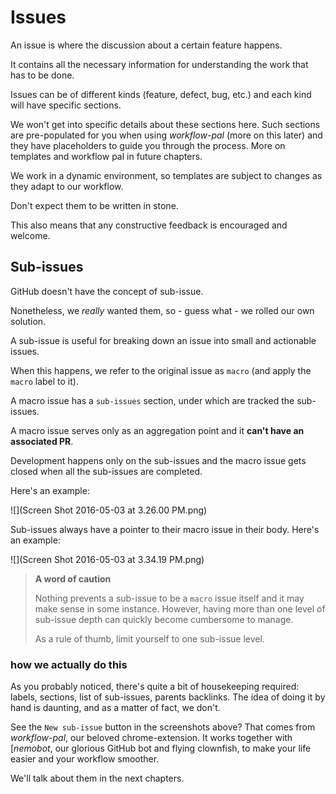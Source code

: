 # Issues
An issue is where the discussion about a certain feature happens.

It contains all the necessary information for understanding the work that has to be done.

Issues can be of different kinds (feature, defect, bug, etc.) and each kind will have specific sections.

We won't get into specific details about these sections here. Such sections are pre-populated for you when using *workflow-pal* (more on this later) and they have placeholders to guide you through the process. More on templates and workflow pal in future chapters.

We work in a dynamic environment, so templates are subject to changes as they adapt to our workflow.

Don't expect them to be written in stone.

This also means that any constructive feedback is encouraged and welcome.

## Sub-issues
GitHub doesn't have the concept of sub-issue.

Nonetheless, we *really* wanted them, so - guess what - we rolled our own solution.

A sub-issue is useful for breaking down an issue into small and actionable issues.

When this happens, we refer to the original issue as `macro` (and apply the `macro` label to it).

A macro issue has a `sub-issues` section, under which are tracked the sub-issues.

A macro issue serves only as an aggregation point and it **can't have an associated PR**.

Development happens only on the sub-issues and the macro issue gets closed when all the sub-issues are completed.

Here's an example:

![](Screen Shot 2016-05-03 at 3.26.00 PM.png)


Sub-issues always have a pointer to their macro issue in their body. Here's an example:

![](Screen Shot 2016-05-03 at 3.34.19 PM.png)

> **A word of caution**
> 
> Nothing prevents a sub-issue to be a `macro` issue itself and it may make sense in some instance.
> However, having more than one level of sub-issue depth can quickly become cumbersome to manage.
> 
> As a rule of thumb, limit yourself to one sub-issue level. 

### how we actually do this
As you probably noticed, there's quite a bit of housekeeping required: labels, sections, list of sub-issues, parents backlinks.
The idea of doing it by hand is daunting, and as a matter of fact, we don't.

See the `New sub-issue` button in the screenshots above?
That comes from *workflow-pal*, our beloved chrome-extension. It works together with [*nemobot*, our glorious GitHub bot and flying clownfish, to make your life easier and your workflow smoother.

We'll talk about them in the next chapters.